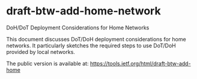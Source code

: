 # draft-btw-add-home-network
DoH/DoT Deployment Considerations for Home Networks

This document discusses DoT/DoH deployment considerations for home networks. It particularly sketches the required steps to use DoT/DoH provided by local networks.

The public version is available at: https://tools.ietf.org/html/draft-btw-add-home 
